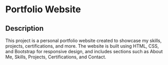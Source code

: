 
# Portfolio Website

## Description
This project is a personal portfolio website created to showcase my skills, projects, certifications, and more. The website is built using HTML, CSS, and Bootstrap for responsive design, and includes sections such as About Me, Skills, Projects, Certifications, and Contact.

